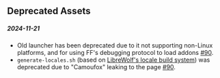 ## Deprecated Assets

##### 2024-11-21

- Old launcher has been deprecated due to it not supporting non-Linux platforms, and for using FF's debugging protocol to load addons [#90](https://github.com/daijro/camoufox/issues/90).
- `generate-locales.sh` (based on [LibreWolf's locale build system](https://gitlab.com/librewolf-community/browser/source/-/blob/3dc56de7b0665724bf3842198cebe961c42a81e0/scripts/generate-locales.sh)) was deprecated due to "Camoufox" leaking to the page [#90](https://github.com/daijro/camoufox/issues/90).
